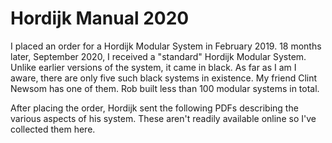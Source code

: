 # Hordijk Manual 2020

I placed an order for a Hordijk Modular System in February 2019. 18
months later, September 2020, I received a "standard" Hordijk Modular
System. Unlike earlier versions of the system, it came in black. As
far as I am I aware, there are only five such black systems in
existence. My friend Clint Newsom has one of them. Rob built less than
100 modular systems in total.

After placing the order, Hordijk sent the following PDFs describing
the various aspects of his system. These aren't readily available
online so I've collected them here.
